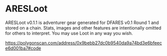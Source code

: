 # ARESLoot


ARESLoot v0.1.1 is adventurer gear generated for DFARES v0.1 Round 1 and stored on a chain. 
Stats, images and other features are intentionally omitted for others to interpret. 
You may use Loot in any way you wish.

https://polygonscan.com/address/0x9bebb27dc0b9540da9a74bd3e6bfeece6d001ba7#code

